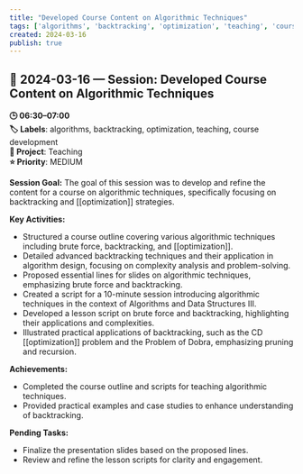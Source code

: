 ```yaml
---
title: "Developed Course Content on Algorithmic Techniques"
tags: ['algorithms', 'backtracking', 'optimization', 'teaching', 'course development']
created: 2024-03-16
publish: true
---
```


## 📅 2024-03-16 — Session: Developed Course Content on Algorithmic Techniques

**🕒 06:30–07:00**  
**🏷️ Labels**: algorithms, backtracking, optimization, teaching, course development  
**📂 Project**: Teaching  
**⭐ Priority**: MEDIUM  


**Session Goal:**
The goal of this session was to develop and refine the content for a course on algorithmic techniques, specifically focusing on backtracking and [[optimization]] strategies.

**Key Activities:**
- Structured a course outline covering various algorithmic techniques including brute force, backtracking, and [[optimization]].
- Detailed advanced backtracking techniques and their application in algorithm design, focusing on complexity analysis and problem-solving.
- Proposed essential lines for slides on algorithmic techniques, emphasizing brute force and backtracking.
- Created a script for a 10-minute session introducing algorithmic techniques in the context of Algorithms and Data Structures III.
- Developed a lesson script on brute force and backtracking, highlighting their applications and complexities.
- Illustrated practical applications of backtracking, such as the CD [[optimization]] problem and the Problem of Dobra, emphasizing pruning and recursion.

**Achievements:**
- Completed the course outline and scripts for teaching algorithmic techniques.
- Provided practical examples and case studies to enhance understanding of backtracking.

**Pending Tasks:**
- Finalize the presentation slides based on the proposed lines.
- Review and refine the lesson scripts for clarity and engagement.
